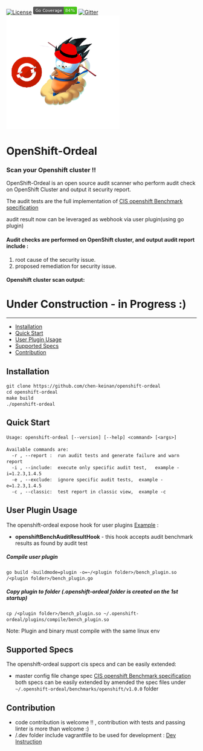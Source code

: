 [![License](https://img.shields.io/badge/License-Apache%202.0-blue.svg)](https://github.com/chen-keinan/openshift-ordeal/blob/main/LICENSE)
<img src="./pkg/img/coverage_badge.png" alt="test coverage badge">
[![Gitter](https://badges.gitter.im/beacon-sec/openshift-ordeal.svg)](https://gitter.im/beacon-sec/openshift-ordeal?utm_source=badge&utm_medium=badge&utm_campaign=pr-badge)
<br><img src="./pkg/img/openshift-ordeal.png" width="300" alt="openshift-ordeal logo"><br>
# OpenShift-Ordeal

###  Scan your Openshift cluster !!
OpenShift-Ordeal is an open source audit scanner who perform audit check on OpenShift Cluster and output it security report.

The audit tests are the full implementation of [CIS openshift Benchmark specification](https://www.cisecurity.org/benchmark/openshift/) <br>

audit result now can be leveraged as webhook via user plugin(using go plugin)
#### Audit checks are performed on OpenShift cluster, and output audit report include :
 1.  root cause of the security issue.
 2. proposed remediation for security issue.

#### Openshift cluster scan output:



# Under Construction - in Progress :)

--------------------------------------------------------------------------------------------------------

* [Installation](#installation)
* [Quick Start](#quick-start)
* [User Plugin Usage](#user-plugin-usage)
* [Supported Specs](#supported-specs)
* [Contribution](#Contribution)

## Installation

```
git clone https://github.com/chen-keinan/openshift-ordeal
cd openshift-ordeal
make build
./openshift-ordeal
```

## Quick Start

```
Usage: openshift-ordeal [--version] [--help] <command> [<args>]

Available commands are:
  -r , --report :  run audit tests and generate failure and warn report
  -i , --include:  execute only specific audit test,   example -i=1.2.3,1.4.5
  -e , --exclude:  ignore specific audit tests,  example -e=1.2.3,1.4.5
  -c , --classic:  test report in classic view,  example -c

```
## User Plugin Usage
The openshift-ordeal expose hook for user plugins [Example](https://github.com/chen-keinan/openshift-ordeal/tree/master/examples/plugins) :
- **openshiftBenchAuditResultHook** - this hook accepts audit benchmark results as found by audit test

##### Compile user plugin
```
go build -buildmode=plugin -o=~/<plugin folder>/bench_plugin.so /<plugin folder>/bench_plugin.go
```
##### Copy plugin to folder (.openshift-ordeal folder is created on the 1st startup)
```
cp /<plugin folder>/bench_plugin.so ~/.openshift-ordeal/plugins/compile/bench_plugin.so
```
Note: Plugin and binary must compile with the same linux env
## Supported Specs
The openshift-ordeal support cis specs and can be easily extended:
- master config file change spec [CIS openshift Benchmark specification](https://www.cisecurity.org/benchmark/openshift/)
both specs can be easily extended by amended the spec files under ```~/.openshift-ordeal/benchmarks/openshift/v1.0.0``` folder

## Contribution
- code contribution is welcome !! , contribution with tests and passing linter is more than welcome :)
- /.dev folder include vagrantfile to be used for development : [Dev Instruction](https://github.com/chen-keinan/openshift-ordeal/tree/master/.dev)
